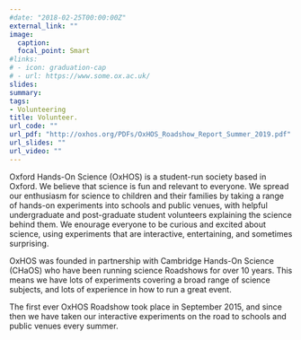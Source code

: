 ```yaml
---
#date: "2018-02-25T00:00:00Z"
external_link: ""
image:
  caption: 
  focal_point: Smart
#links:
# - icon: graduation-cap
# - url: https://www.some.ox.ac.uk/
slides: 
summary: 
tags:
- Volunteering
title: Volunteer.
url_code: ""
url_pdf: "http://oxhos.org/PDFs/OxHOS_Roadshow_Report_Summer_2019.pdf"
url_slides: ""
url_video: ""
---
```

Oxford Hands-On Science (OxHOS) is a student-run society based in Oxford. We believe that science is fun and relevant to everyone. We spread our enthusiasm for science to children and their families by taking a range of hands-on experiments into schools and public venues, with helpful undergraduate and post-graduate student volunteers explaining the science behind them. We enourage everyone to be curious and excited about science, using experiments that are interactive, entertaining, and sometimes surprising.

OxHOS was founded in partnership with Cambridge Hands-On Science (CHaOS) who have been running science Roadshows for over 10 years. This means we have lots of experiments covering a broad range of science subjects, and lots of experience in how to run a great event.

The first ever OxHOS Roadshow took place in September 2015, and since then we have taken our interactive experiments on the road to schools and public venues every summer. 